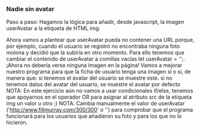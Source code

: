 ### Nadie sin avatar
Paso a paso:
Hagamos la lógica para añadir, desde javascript, la imagen userAvatar a la etiqueta de HTML img.

Ahora vamos a plantear que userAvatar pueda no contener una URL porque, por ejemplo, cuando el usuario se registró no encontraba ninguna foto molona y decidió que la subiría en otro momento. Para ello tenemos que cambiar el contenido de userAvatar a comillas vacías let userAvatar = '';. ¡Ahora no debería verse ninguna imagen en la página!
Vamos a mejorar nuestro programa para que la ficha de usuario tenga una imagen sí o sí, de manera que:
si tenemos el avatar del usuario se muestre este.
si no tenemos datos del avatar del usuario, se muestre el avatar por defecto
NOTA: En este ejercicio aún no vamos a usar condicionales if/else, tenemos que apoyarnos en el operador OR para asignar al atributo src de la etiqueta img un valor u otro ;)
NOTA: Cambia manualmente el valor de userAvatar ('http://www.fillmurray.com/300/300' o '') para comprobar que el programa funcionará para los usuarios que añadieron su foto y para los que no lo hicieron.